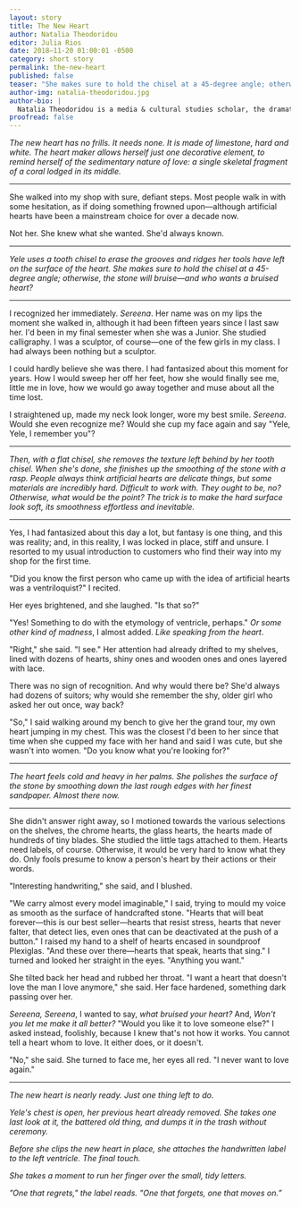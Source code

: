 ```yaml
---
layout: story 
title: The New Heart
author: Natalia Theodoridou
editor: Julia Rios
date: 2018–11-20 01:00:01 -0500
category: short story
permalink: the-new-heart
published: false
teaser: "She makes sure to hold the chisel at a 45-degree angle; otherwise, the stone will bruise—and who wants a bruised heart?"
author-img: natalia-theodoridou.jpg
author-bio: |
  Natalia Theodoridou is a media & cultural studies scholar, the dramaturge of Adrift Performance Makers [(@adriftPM)](https://www.twitter.com/adriftPM), and a writer of strange stories. Her work has appeared in _Clarkesworld_, _Beneath Ceaseless Skies_, _Strange Horizons_, and elsewhere. Originally from Greece, she lives in Devon, UK, until she's asked to leave. Occasionally, she tweets as [@natalia_theodor](https://www.twitter.com/natalia_theodor).
proofread: false
---
```


_The new heart has no frills. It needs none. It is made of limestone, hard and white. The heart maker allows herself just one decorative element, to remind herself of the sedimentary nature of love: a single skeletal fragment of a coral lodged in its middle._ 

----

She walked into my shop with sure, defiant steps. Most people walk in with some hesitation, as if doing something frowned upon—although artificial hearts have been a mainstream choice for over a decade now.
 Not her. She knew what she wanted. She'd always known.

----

_Yele uses a tooth chisel to erase the grooves and ridges her tools have left on the surface of the heart. She makes sure to hold the chisel at a 45-degree angle; otherwise, the stone will bruise—and who wants a bruised heart?_

----

I recognized her immediately. _Sereena_. Her name was on my lips the moment she walked in, although it had been fifteen years since I last saw her. I'd been in my final semester when she was a Junior. She studied calligraphy. I was a sculptor, of course—one of the few girls in my class. I had always been nothing but a sculptor.
 I could hardly believe she was there. I had fantasized about this moment for years. How I would sweep her off her feet, how she would finally see me, little me in love, how we would go away together and muse about all the time lost.
I straightened up, made my neck look longer, wore my best smile. _Sereena_. Would she even recognize me? Would she cup my face again and say "Yele, Yele, I remember you"?

----

_Then, with a flat chisel, she removes the texture left behind by her tooth chisel. When she's done, she finishes up the smoothing of the stone with a rasp. People always think artificial hearts are delicate things, but some materials are incredibly hard. Difficult to work with. They ought to be, no? Otherwise, what would be the point? The trick is to make the hard surface look soft, its smoothness effortless and inevitable._

----

Yes, I had fantasized about this day a lot, but fantasy is one thing, and this was reality; and, in this reality, I was locked in place, stiff and unsure. I resorted to my usual introduction to customers who find their way into my shop for the first time.
"Did you know the first person who came up with the idea of artificial hearts was a ventriloquist?" I recited.
Her eyes brightened, and she laughed. "Is that so?"
 "Yes! Something to do with the etymology of ventricle, perhaps." _Or some other kind of madness_, I almost added. _Like speaking from the heart_.
"Right," she said. "I see." Her attention had already drifted to my shelves, lined with dozens of hearts, shiny ones and wooden ones and ones layered with lace.
 There was no sign of recognition. And why would there be? She'd always had dozens of suitors; why would she remember the shy, older girl who asked her out once, way back?
"So," I said walking around my bench to give her the grand tour, my own heart jumping in my chest. This was the closest I'd been to her since that time when she cupped my face with her hand and said I was cute, but she wasn't into women. "Do you know what you're looking for?"
----

_The heart feels cold and heavy in her palms. She polishes the surface of the stone by smoothing down the last rough edges with her finest sandpaper. Almost there now._

----

She didn't answer right away, so I motioned towards the various selections on the shelves, the chrome hearts, the glass hearts, the hearts made of hundreds of tiny blades. She studied the little tags attached to them. Hearts need labels, of course. Otherwise, it would be very hard to know what they do. Only fools presume to know a person's heart by their actions or their words.
"Interesting handwriting," she said, and I blushed.
 "We carry almost every model imaginable," I said, trying to mould my voice as smooth as the surface of handcrafted stone. "Hearts that will beat forever—this is our best seller—hearts that resist stress, hearts that never falter, that detect lies, even ones that can be deactivated at the push of a button." I raised my hand to a shelf of hearts encased in soundproof Plexiglas. "And these over there—hearts that speak, hearts that sing." I turned and looked her straight in the eyes. "Anything you want."
 She tilted back her head and rubbed her throat. "I want a heart that doesn't love the man I love anymore," she said. Her face hardened, something dark passing over her.
 _Sereena, Sereena_, I wanted to say, _what bruised your heart?_ And, _Won't you let me make it all better?_ "Would you like it to love someone else?" I asked instead, foolishly, because I knew that's not how it works. You cannot tell a heart whom to love. It either does, or it doesn't.
 "No," she said. She turned to face me, her eyes all red. "I never want to love again." ----

_The new heart is nearly ready. Just one thing left to do._
 _Yele's chest is open, her previous heart already removed. She takes one last look at it, the battered old thing, and dumps it in the trash without ceremony._
_Before she clips the new heart in place, she attaches the handwritten label to the left ventricle. The final touch._
_She takes a moment to run her finger over the small, tidy letters._
 _”One that regrets," the label reads. "One that forgets, one that moves on.”_